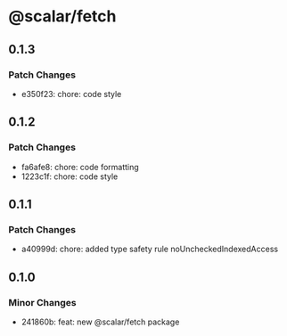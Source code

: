 # @scalar/fetch

## 0.1.3

### Patch Changes

- e350f23: chore: code style

## 0.1.2

### Patch Changes

- fa6afe8: chore: code formatting
- 1223c1f: chore: code style

## 0.1.1

### Patch Changes

- a40999d: chore: added type safety rule noUncheckedIndexedAccess

## 0.1.0

### Minor Changes

- 241860b: feat: new @scalar/fetch package
